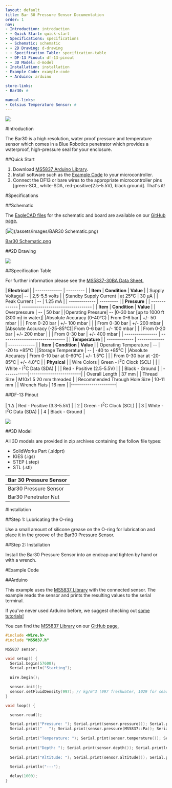 ```yaml
---
layout: default
title: Bar 30 Pressure Sensor Documentation
order: 1
nav:
- Introduction: introduction
- - Quick Start: quick-start
- Specifications: specifications
- - Schematic: schematic
- - 2D Drawing: d-drawing
- - Specification Table: specification-table
- - DF-13 Pinout: df-13-pinout
- - 3D Model: d-model
- Installation: installation
- Example Code: example-code
- - Arduino: arduino

store-links:
- Bar30: #

manual-links:
- Celsius Temperature Sensor: #
---
```


<img src="/bar30/cad/pressure-sensor-4.png" class="img-responsive" style="max-width:900px"  />

#Introduction

The Bar30 is a high resolution, water proof pressure and temperature sensor which comes in a Blue Robotics penetrator which provides a waterproof, high-pressure seal for your enclosure.

##Quick Start

1. Download [MS5837 Arduino Library](https://github.com/bluerobotics/BlueRobotics_MS5837_Library).
2. Install software such as the [Example Code](#example-code) to your microcontroller.
3. Connect the DF13 or bare wires to the appropriate microcontroller pins [green-SCL, white-SDA, red-positive(2.5-5.5V), black ground]. That's it!

#Specifications

##Schematic

The [EagleCAD files](https://github.com/bluerobotics/Bar30-Pressure-Sensor) for the schematic and board are available on our [GitHub page.](https://github.com/bluerobotics)

[<img src="/bar30/cad/BAR30-SENSOR-Schematic.png" class="img-responsive" style="max-width:300px" />](/assets/images/BAR30 Schematic.png)

[Bar30 Schematic.png](/bar30/cad/BAR30-SENSOR-Schematic.png)

##2D Drawing

<img src="/assets/images/BAR30-2view.png" class="img-responsive" style="max-width:900px" />

##Specification Table

For further information please see the [MS5837-30BA Data Sheet.](http://meas-spec.com/downloads/MS5837-30BA.pdf)

|      **Electrical**       |
| ------------- | --------- |
| **Item** | **Condition** | **Value** |
| Supply Voltage| -- | 2.5-5.5 volts |
| Standby Supply Current | at 25&deg;C | 30 &mu;A |
| Peak Current   | -- | 1.25 mA   |
| ------------- | --------- |
|                **Pressure**                  		 |
| ------------- | ---------------------------------- |
| **Item** | **Condition** | **Value** |
| Overpressure | -- | 50 bar |
|Operating Pressure| -- |0-30 bar [up to 1000 ft (300 m) in water]|
|Absolute Accuracy  (0-40&deg;C) | From 0-6 bar | +/- 50 mbar 			 |
|  				   | From 0-20 bar | +/- 100 mbar 			 |
|				   | From 0-30 bar | +/- 200 mbar      	 |
|Absolute Accuracy (-25-85&deg;C)| From 0-6 bar | +/- 100 mbar 			 |
|  				   | From 0-20 bar | +/- 200 mbar 			 |
|				   | From 0-30 bar | +/- 400 mbar      	 |
| ---------------- | ------------------------------- |
|            **Temperature**            			 |
| ------------- | ------------- | ------------- |
| **Item** | **Condition** | **Value** |
| Operating Temperature | -- | -20 to +85&deg;C |
|Storage Temperature | -- | -40 to +85&deg;C                        |
|Absolute Accuracy   | From 0-10 bar at 0-60&deg;C | +/- 1.5&deg;C      |
|                    | From 0-30 bar at -20-85&deg;C |  +/- 4.0&deg;C   |
|  **Physical**  |
| Wire Colors | Green - I<sup>2</sup>C Clock (SCL) |
|             | White - I<sup>2</sup>C Data (SDA)  |
|             | Red - Positive (2.5-5.5V) |
|             | Black - Ground          |
| ------------|-------------------------|
| Overall Length | 37 mm |
| Thread Size    | M10x1.5 20 mm threaded |
| Recommended Through Hole Size | 10-11 mm |
| Wrench Flats | 16 mm |
|----------------------|

##DF-13 Pinout

| 1 &Delta; |  Red - Positive (3.3-5.5V) |
| 2 |  Green - I<sup>2</sup>C Clock (SCL) |
| 3 |  White - I<sup>2</sup>C Data (SDA)  |
| 4 |  Black - Ground          |

<img src="/bar30/cad/DF-13_Pinout.png" class="img-responsive" style="max-width:900px" />

##3D Model

All 3D models are provided in zip archives containing the follow file types:

- SolidWorks Part (.sldprt)
- IGES (.igs) 
- STEP (.step)
- STL (.stl)

|		**Bar 30 Pressure Sensor**																						|
| --------------------------------------------------------------------------------------------- |
| Bar30 Pressure Sensor      | [BAR30-PRESSURE-SENSOR-R1.zip](cad/BAR30-PRESSURE-SENSOR-R1.zip) |
| Bar30 Penetrator Nut		 | [PENETRATOR-M-NUT-10-A-R2.zip](http://www.bluerobotics.com/models/PENETRATOR-M-NUT-10-A-R2.zip)|																								|

#Installation

##Step 1: Lubricating the O-ring

Use a small amount of silicone grease on the O-ring for lubrication and place it in the groove of the Bar30 Pressure Sensor. 

##Step 2: Installation

Install the Bar30 Pressure Sensor into an endcap and tighten by hand or with a wrench.

#Example Code

##Arduino

This example uses the [MS5837 Library](https://github.com/bluerobotics/BlueRobotics_MS5837_Library) with the connected sensor. The example reads the sensor and prints the resulting values to the serial terminal.

If you've never used Arduino before, we suggest checking out [some tutorials!](https://www.arduino.cc/en/Tutorial/HomePage)

You can find the [MS5837 Library](https://github.com/bluerobotics/BlueRobotics_MS5837_Library) on our [GitHub page.](https://github.com/bluerobotics)

~~~~~~~~~~ cpp
#include <Wire.h>
#include "MS5837.h"

MS5837 sensor;

void setup() {
  Serial.begin(57600);
  Serial.println("Starting");
  
  Wire.begin();

  sensor.init();
  sensor.setFluidDensity(997); // kg/m^3 (997 freshwater, 1029 for seawater)
}

void loop() {

  sensor.read();

  Serial.print("Pressure: "); Serial.print(sensor.pressure()); Serial.print(" mbar");
  Serial.print("   "); Serial.print(sensor.pressure(MS5837::Pa)); Serial.println(" Pa");
  
  Serial.print("Temperature: "); Serial.print(sensor.temperature()); Serial.println(" deg C");
  
  Serial.print("Depth: "); Serial.print(sensor.depth()); Serial.println(" m");
  
  Serial.print("Altitude: "); Serial.print(sensor.altitude()); Serial.println(" m above mean sea level");
  
  Serial.println("---");

  delay(1000);
}
~~~~~~~~~~~~~~~~
